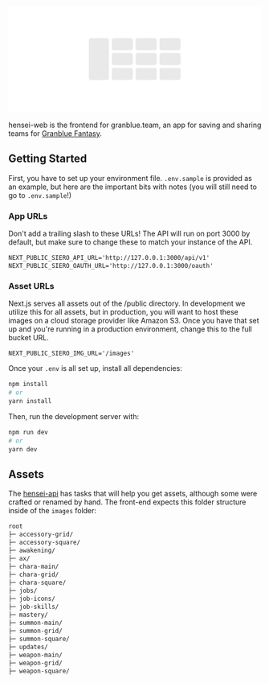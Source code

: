 ![Header image for hensei-web](README.png)

hensei-web is the frontend for granblue.team, an app for saving and sharing teams for [Granblue Fantasy](https://game.granbluefantasy.jp).

## Getting Started

First, you have to set up your environment file. `.env.sample` is provided as an example, but here are the important bits with notes (you will still need to go to `.env.sample`!)

### App URLs

Don't add a trailing slash to these URLs!
The API will run on port 3000 by default, but make sure to change these to match your instance of the API.

```
NEXT_PUBLIC_SIERO_API_URL='http://127.0.0.1:3000/api/v1'
NEXT_PUBLIC_SIERO_OAUTH_URL='http://127.0.0.1:3000/oauth'
```

### Asset URLs

Next.js serves all assets out of the /public directory. In development we utilize this for all assets, but in production, you will want to host these images on a cloud storage provider like Amazon S3. Once you have that set up and you're running in a production environment, change this to the full bucket URL.

```
NEXT_PUBLIC_SIERO_IMG_URL='/images'
```

Once your `.env` is all set up, install all dependencies:

```bash
npm install
# or
yarn install
```

Then, run the development server with:

```bash
npm run dev
# or
yarn dev
```

## Assets

The [hensei-api](https://github.com/jedmund/hensei-api) has tasks that will help you get assets, although some were crafted or renamed by hand. The front-end expects this folder structure inside of the `images` folder:

```
root
├─ accessory-grid/
├─ accessory-square/
├─ awakening/
├─ ax/
├─ chara-main/
├─ chara-grid/
├─ chara-square/
├─ jobs/
├─ job-icons/
├─ job-skills/
├─ mastery/
├─ summon-main/
├─ summon-grid/
├─ summon-square/
├─ updates/
├─ weapon-main/
├─ weapon-grid/
├─ weapon-square/
```
